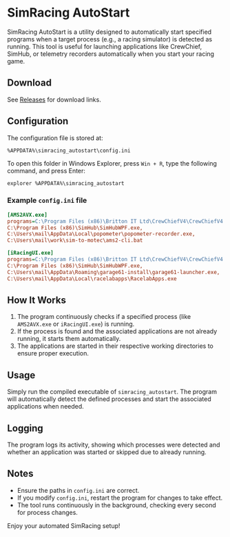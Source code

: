 # SimRacing AutoStart

SimRacing AutoStart is a utility designed to automatically start specified programs when a target process (e.g., a racing simulator) is detected as running. This tool is useful for launching applications like CrewChief, SimHub, or telemetry recorders automatically when you start your racing game.

## Download

See [Releases]([url](https://github.com/snipem/simulator_autostart/releases)) for download links.

## Configuration

The configuration file is stored at:

```
%APPDATA%\simracing_autostart\config.ini
```

To open this folder in Windows Explorer, press `Win + R`, type the following command, and press Enter:

```
explorer %APPDATA%\simracing_autostart
```

### Example `config.ini` file

```ini
[AMS2AVX.exe]
programs=C:\Program Files (x86)\Britton IT Ltd\CrewChiefV4\CrewChiefV4.exe,
C:\Program Files (x86)\SimHub\SimHubWPF.exe,
C:\Users\mail\AppData\Local\popometer\popometer-recorder.exe,
C:\Users\mail\work\sim-to-motec\ams2-cli.bat

[iRacingUI.exe]
programs=C:\Program Files (x86)\Britton IT Ltd\CrewChiefV4\CrewChiefV4.exe,
C:\Program Files (x86)\SimHub\SimHubWPF.exe,
C:\Users\mail\AppData\Roaming\garage61-install\garage61-launcher.exe,
C:\Users\mail\AppData\Local\racelabapps\RacelabApps.exe
```

## How It Works

1. The program continuously checks if a specified process (like `AMS2AVX.exe` or `iRacingUI.exe`) is running.
2. If the process is found and the associated applications are not already running, it starts them automatically.
3. The applications are started in their respective working directories to ensure proper execution.

## Usage

Simply run the compiled executable of `simracing_autostart`. The program will automatically detect the defined processes and start the associated applications when needed.

## Logging

The program logs its activity, showing which processes were detected and whether an application was started or skipped due to already running.

## Notes
- Ensure the paths in `config.ini` are correct.
- If you modify `config.ini`, restart the program for changes to take effect.
- The tool runs continuously in the background, checking every second for process changes.

Enjoy your automated SimRacing setup!

